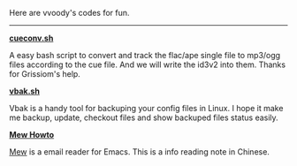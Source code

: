 Here are vvoody's codes for fun.


---


**[cueconv.sh](http://code.google.com/p/vvoodys/source/browse/#svn/trunk/cueconv)**

A easy bash script to convert and track the flac/ape single file to mp3/ogg files according to the cue file. And we will write the id3v2 into them. Thanks for Grissiom's help.

**[vbak.sh](http://code.google.com/p/vvoodys/source/browse/#svn/trunk/vbak)**

Vbak is a handy tool for backuping your config files in Linux. I hope it make me backup, update, checkout files and show backuped files status easily.

**[Mew Howto](http://code.google.com/p/vvoodys/source/browse/trunk/howto/mew-howto-cn.txt)**

[Mew](http://mew.org) is a email reader for Emacs. This is a info reading note in Chinese.
